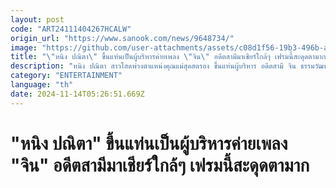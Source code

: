 ```yaml
---
layout: post
code: "ART24111404267HCALW"
origin_url: "https://www.sanook.com/news/9648734/"
image: "https://github.com/user-attachments/assets/c08d1f56-19b3-496b-a70d-9ba05fc4459a"
title: "\"หนิง ปณิตา\" ขึ้นแท่นเป็นผู้บริหารค่ายเพลง \"จิน\" อดีตสามีมาเชียร์ใกล้ๆ เฟรมนี้สะดุดตามาก"
description: "หนิง ปณิตา สาวโสดพ่วงตำแหน่งคุณแม่สุดสตรอง ขึ้นแท่นผู้บริหาร อดีตสามี จิน ธรรมวัฒนะ ลงภาพเชียร์"
category: "ENTERTAINMENT"
language: "th"
date: 2024-11-14T05:26:51.669Z
---
```


# "หนิง ปณิตา" ขึ้นแท่นเป็นผู้บริหารค่ายเพลง "จิน" อดีตสามีมาเชียร์ใกล้ๆ เฟรมนี้สะดุดตามาก